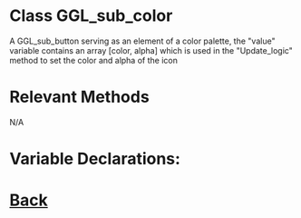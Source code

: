 # Class GGL_sub_color

A GGL_sub_button serving as an element of a color palette, the "value" variable contains an array [color, alpha] which is used in the "Update_logic" method to set the color and alpha of the icon

# Relevant Methods

N/A

# Variable Declarations:


# [Back](https://github.com/Ced30/GML-GUI-Library-GGL-Documentation/blob/main/API/Struct_Prefabs.md)
